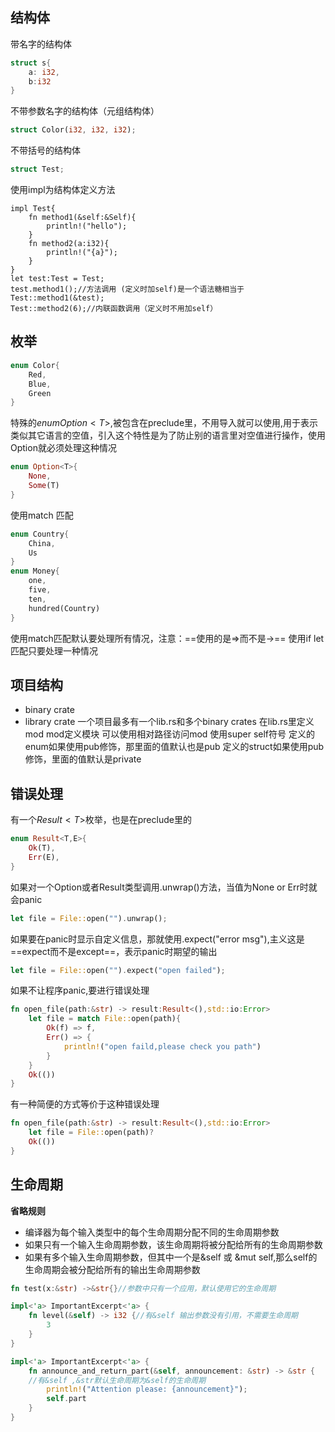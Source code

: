 ## 结构体
带名字的结构体
```rust
struct s{
	a: i32,
	b:i32
}
```
不带参数名字的结构体（元组结构体）
```rust
struct Color(i32, i32, i32); 
```
不带括号的结构体
```rust
struct Test;
```
使用impl为结构体定义方法
```
impl Test{
	fn method1(&self:&Self){
		println!("hello");
	}
	fn method2(a:i32){
		println!("{a}");
	}
}
let test:Test = Test;
test.method1();//方法调用 (定义时加self)是一个语法糖相当于 Test::method1(&test);
Test::method2(6);//内联函数调用（定义时不用加self）
```
## 枚举


```rust
enum Color{
	Red,
	Blue,
	Green
}
```
特殊的$enum Option<T>$,被包含在preclude里，不用导入就可以使用,用于表示类似其它语言的空值，引入这个特性是为了防止别的语言里对空值进行操作，使用Option就必须处理这种情况


```rust
enum Option<T>{
	None,
	Some(T)
}
```

使用match 匹配

```rust
enum Country{
	China,
	Us
}
enum Money{
	one,
	five,
	ten,
	hundred(Country)
}
```
使用match匹配默认要处理所有情况，注意：==使用的是=>而不是->==
使用if let 匹配只要处理一种情况




## 项目结构
- binary crate
- library crate
一个项目最多有一个lib.rs和多个binary crates
在lib.rs里定义mod
mod定义模块
可以使用相对路径访问mod 使用super self符号
定义的enum如果使用pub修饰，那里面的值默认也是pub
定义的struct如果使用pub修饰，里面的值默认是private

## 错误处理
有一个$Result<T>$枚举，也是在preclude里的
```rust
enum Result<T,E>{
	Ok(T),
	Err(E),
}
```
如果对一个Option或者Result类型调用.unwrap()方法，当值为None or Err时就会panic
```rust
let file = File::open("").unwrap();
```
如果要在panic时显示自定义信息，那就使用.expect("error msg"),主义这是==expect而不是except==，表示panic时期望的输出
```rust
let file = File::open("").expect("open failed");
```
如果不让程序panic,要进行错误处理
```rust
fn open_file(path:&str) -> result:Result<(),std::io:Error>
	let file = match File::open(path){
		Ok(f) => f,
		Err() => {
			println!("open faild,please check you path")
		}
	}
	Ok(())
}
```
有一种简便的方式等价于这种错误处理
```rust
fn open_file(path:&str) -> result:Result<(),std::io:Error>
	let file = File::open(path)?
	Ok(())
}
```

## 生命周期
**省略规则**
- 编译器为每个输入类型中的每个生命周期分配不同的生命周期参数
- 如果只有一个输入生命周期参数，该生命周期将被分配给所有的生命周期参数
- 如果有多个输入生命周期参数，但其中一个是&self 或 &mut self,那么self的生命周期会被分配给所有的输出生命周期参数
```rust
fn test(x:&str) ->&str{}//参数中只有一个应用，默认使用它的生命周期

impl<'a> ImportantExcerpt<'a> {
    fn level(&self) -> i32 {//有&self 输出参数没有引用，不需要生命周期
        3
    }
}

impl<'a> ImportantExcerpt<'a> {
    fn announce_and_return_part(&self, announcement: &str) -> &str {
    //有&self ,&str默认生命周期为&self的生命周期
        println!("Attention please: {announcement}");
        self.part
    }
}

```